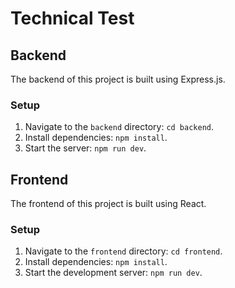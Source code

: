 # Technical Test

## Backend
The backend of this project is built using Express.js.

### Setup
1. Navigate to the `backend` directory: `cd backend`.
2. Install dependencies: `npm install`.
3. Start the server: `npm run dev`.



## Frontend
The frontend of this project is built using React.

### Setup
1. Navigate to the `frontend` directory: `cd frontend`.
2. Install dependencies: `npm install`.
3. Start the development server: `npm run dev`.
